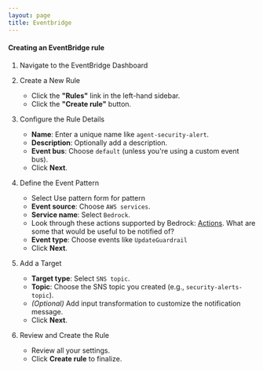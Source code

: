 ```yaml
---
layout: page
title: Eventbridge
---
```


#### Creating an EventBridge rule

1. Navigate to the EventBridge Dashboard

2. Create a New Rule

   - Click the **"Rules"** link in the left-hand sidebar.
   - Click the **"Create rule"** button.

3. Configure the Rule Details

   - **Name**: Enter a unique name like `agent-security-alert`.
   - **Description**: Optionally add a description.
   - **Event bus**: Choose `default` (unless you're using a custom event bus).
   - Click **Next**.

4. Define the Event Pattern

   - Select Use pattern form for pattern
   - **Event source**: Choose `AWS services`.
   - **Service name**: Select `Bedrock`.
   - Look through these actions supported by Bedrock: [Actions](https://docs.aws.amazon.com/bedrock/latest/APIReference/API_Operations.html). What are some that would be useful to be notified of?
   - **Event type**: Choose events like `UpdateGuardrail`
   - Click **Next**.

5. Add a Target

   - **Target type**: Select `SNS topic`.
   - **Topic**: Choose the SNS topic you created (e.g., `security-alerts-topic`).
   - _(Optional)_ Add input transformation to customize the notification message.
   - Click **Next**.

6. Review and Create the Rule
   - Review all your settings.
   - Click **Create rule** to finalize.
